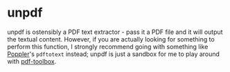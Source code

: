 unpdf
=====

unpdf is ostensibly a PDF text extractor - pass it a PDF file and it
will output the textual content. However, if you are actually looking
for something to perform this function, I strongly recommend going with
something like [Poppler](http://poppler.freedesktop.org/)'s `pdftotext`
instead; unpdf is just a sandbox for me to play around with
[pdf-toolbox](https://github.com/Yuras/pdf-toolbox). 

